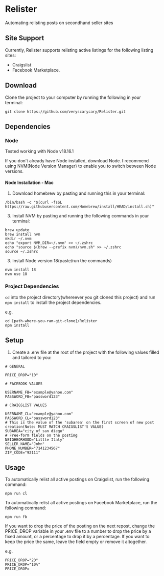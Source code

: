 # Relister

Automating relisting posts on secondhand seller sites

## Site Support

Currently, Relister supports relisting active listings for the following listing sites:

- Craigslist
- Facebook Marketplace.

## Download

Clone the project to your computer by running the following in your terminal:
```
git clone https://github.com/veryscarycary/Relister.git
```

## Dependencies
### Node

Tested working with Node v18.16.1

If you don't already have Node installed, download Node. I recommend using NVM(Node Version Manager) to enable you to switch between Node versions.

#### Node Installation - Mac

1. Download homebrew by pasting and running this in your terminal:
```
/bin/bash -c "$(curl -fsSL https://raw.githubusercontent.com/Homebrew/install/HEAD/install.sh)"
```

3. Install NVM by pasting and running the following commands in your terminal: 
```
brew update
brew install nvm
mkdir ~/.nvm
echo "export NVM_DIR=~/.nvm" >> ~/.zshrc
echo "source $(brew --prefix nvm)/nvm.sh" >> ~/.zshrc
source ~/.zshrc
```

3. Install Node version 18(paste/run the commands)
```
nvm install 18
nvm use 18
```

### Project Dependencies

`cd` into the project directory(whereever you git cloned this project) and run `npm install` to install the project dependencies.

e.g.
```
cd [path-where-you-ran-git-clone]/Relister
npm install
```

## Setup

1. Create a .env file at the root of the project with the following values filled and tailored to you:

```
# GENERAL

PRICE_DROP="10"

# FACEBOOK VALUES

USERNAME_FB="example@yahoo.com"
PASSWORD_FB="password123"

# CRAIGSLIST VALUES

USERNAME_CL="example@yahoo.com"
PASSWORD_CL="password123"
# This is the value of the 'subarea' on the first screen of new post creation(Note: MUST MATCH CRAIGSLIST'S VALUE)
SUBAREA="city of san diego"
# Free-form fields on the posting
NEIGHBORHOOD="Little Italy"
SELLER_NAME="John"
PHONE_NUMBER="7141234567"
ZIP_CODE="92111"
```

## Usage

To automatically relist all active postings on Craigslist, run the following command:

```
npm run cl
```

To automatically relist all active postings on Facebook Marketplace, run the following command:

```
npm run fb
```

If you want to drop the price of the posting on the next repost, change the PRICE_DROP variable in your .env file to a number to drop the price by a fixed amount, or a percentage to drop it by a percentage. If you want to keep the price the same, leave the field empty or remove it altogether.

e.g.
```
PRICE_DROP="20"
PRICE_DROP="10%"
PRICE_DROP=
```